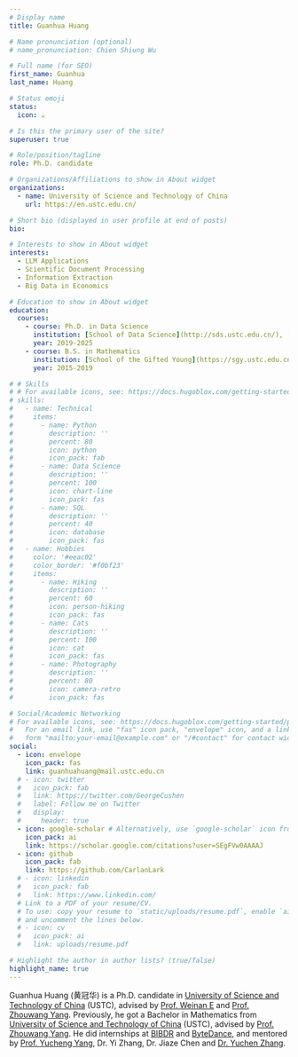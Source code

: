 ```yaml
---
# Display name
title: Guanhua Huang

# Name pronunciation (optional)
# name_pronunciation: Chien Shiung Wu

# Full name (for SEO)
first_name: Guanhua
last_name: Huang

# Status emoji
status:
  icon: ☕️

# Is this the primary user of the site?
superuser: true

# Role/position/tagline
role: Ph.D. candidate

# Organizations/Affiliations to show in About widget
organizations:
  - name: University of Science and Technology of China
    url: https://en.ustc.edu.cn/

# Short bio (displayed in user profile at end of posts)
bio: 

# Interests to show in About widget
interests:
  - LLM Applications
  - Scientific Document Processing
  - Information Extraction
  - Big Data in Economics

# Education to show in About widget
education:
  courses:
    - course: Ph.D. in Data Science
      institution: [School of Data Science](http://sds.ustc.edu.cn/), [University of Science and Technology of China](https://en.ustc.edu.cn/)
      year: 2019-2025
    - course: B.S. in Mathematics
      institution: [School of the Gifted Young](https://sgy.ustc.edu.cn/), [University of Science and Technology of China](https://en.ustc.edu.cn/)
      year: 2015-2019

# # Skills
# # For available icons, see: https://docs.hugoblox.com/getting-started/page-builder/#icons
# skills:
#   - name: Technical
#     items:
#       - name: Python
#         description: ''
#         percent: 80
#         icon: python
#         icon_pack: fab
#       - name: Data Science
#         description: ''
#         percent: 100
#         icon: chart-line
#         icon_pack: fas
#       - name: SQL
#         description: ''
#         percent: 40
#         icon: database
#         icon_pack: fas
#   - name: Hobbies
#     color: '#eeac02'
#     color_border: '#f0bf23'
#     items:
#       - name: Hiking
#         description: ''
#         percent: 60
#         icon: person-hiking
#         icon_pack: fas
#       - name: Cats
#         description: ''
#         percent: 100
#         icon: cat
#         icon_pack: fas
#       - name: Photography
#         description: ''
#         percent: 80
#         icon: camera-retro
#         icon_pack: fas

# Social/Academic Networking
# For available icons, see: https://docs.hugoblox.com/getting-started/page-builder/#icons
#   For an email link, use "fas" icon pack, "envelope" icon, and a link in the
#   form "mailto:your-email@example.com" or "/#contact" for contact widget.
social:
  - icon: envelope
    icon_pack: fas
    link: guanhuahuang@mail.ustc.edu.cn
  # - icon: twitter
  #   icon_pack: fab
  #   link: https://twitter.com/GeorgeCushen
  #   label: Follow me on Twitter
  #   display:
  #     header: true
  - icon: google-scholar # Alternatively, use `google-scholar` icon from `ai` icon pack
    icon_pack: ai
    link: https://scholar.google.com/citations?user=SEgFVw0AAAAJ
  - icon: github
    icon_pack: fab
    link: https://github.com/CarlanLark
  # - icon: linkedin
  #   icon_pack: fab
  #   link: https://www.linkedin.com/
  # Link to a PDF of your resume/CV.
  # To use: copy your resume to `static/uploads/resume.pdf`, enable `ai` icons in `params.yaml`,
  # and uncomment the lines below.
  # - icon: cv
  #   icon_pack: ai
  #   link: uploads/resume.pdf

# Highlight the author in author lists? (true/false)
highlight_name: true
---
```


Guanhua Huang (黄冠华) is a Ph.D. candidate in [University of Science and Technology of China](https://en.ustc.edu.cn/) (USTC), advised by [Prof. Weinan E](https://web.math.princeton.edu/~weinan/) and [Prof. Zhouwang Yang](http://staff.ustc.edu.cn/~yangzw/). Previously, he got a Bachelor in Mathematics from [University of Science and Technology of China](https://en.ustc.edu.cn/) (USTC), advised by [Prof. Zhouwang Yang](http://staff.ustc.edu.cn/~yangzw/). He did internships at [BIBDR](http://www.bibdr.org/) and [ByteDance](https://www.bytedance.com/en/), and mentored by [Prof. Yucheng Yang](https://sites.google.com/site/yangyucheng1993/), Dr. Yi Zhang, Dr. Jiaze Chen and [Dr. Yuchen Zhang](https://zhangyuc.github.io/).
